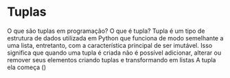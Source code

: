 # Tuplas
O que são tuplas em programação?
O que é tupla? Tupla é um tipo de estrutura de dados utilizada em Python que funciona de modo semelhante a uma lista, entretanto, com a característica principal de ser imutável. 
Isso significa que quando uma tupla é criada não é possível adicionar, alterar ou remover seus elementos
criando tuplas e transformando em listas
A tupla ela começa ()
